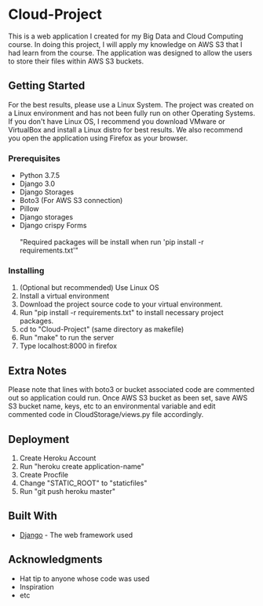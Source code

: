 # Cloud-Project
This is a web application I created for my Big Data and Cloud Computing course. In doing this project, I will apply my knowledge on AWS S3 that I had learn from the course. The application was designed to allow the users to store their files within AWS S3 buckets. 


## Getting Started
For the best results, please use a Linux System. The project was created on a Linux environment and has not been fully run on other Operating Systems.
If you don't have Linux OS, I recommend you download VMware or VirtualBox and install a Linux distro for best results. 
We also recommend you open the application using Firefox as your browser. 


### Prerequisites
- Python 3.7.5
- Django 3.0 
- Django Storages
- Boto3 (For AWS S3 connection)
- Pillow 
- Django storages 
- Django crispy Forms <br /><br />
"Required packages will be install when run 'pip install -r requirements.txt'"


### Installing
1) (Optional but recommended) Use Linux OS
2) Install a virtual environment
3) Download the project source code to your virtual environment. 
4) Run "pip install -r requirements.txt" to install necessary project packages. 
5) cd to "Cloud-Project" (same directory as makefile)
6) Run "make" to run the server
7) Type localhost:8000 in firefox 


## Extra Notes
Please note that lines with boto3 or bucket associated code are commented out so application could run.
Once AWS S3 bucket as been set, save AWS S3 bucket name, keys, etc to an environmental variable and 
edit commented code in CloudStorage/views.py file accordingly. 


## Deployment
1) Create Heroku Account
2) Run "heroku create application-name"
3) Create Procfile
4) Change "STATIC_ROOT" to "staticfiles"
5) Run "git push heroku master"


## Built With
* [Django](https://docs.djangoproject.com/en/3.0/) - The web framework used


## Acknowledgments

* Hat tip to anyone whose code was used
* Inspiration
* etc
